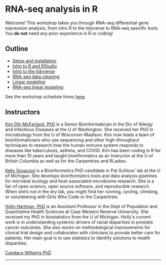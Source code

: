 # RNA-seq analysis in R

Welcome! This workshop takes you through RNA-seq differential gene expression analysis, from intro R to the tidyverse to RNA-seq specific tools. You **do not** need any prior experience in R or coding!

## Outline

* [Setup and installation][lesson0]
* [Intro to R and RStudio][lesson1]
* [Intro to the tidyverse][lesson2]
* [RNA-seq data cleaning][lesson3]
* [Linear modeling][lesson4.1]
* [RNA-seq linear modeling][lesson4.2]

See the workshop schedule times [here](outline.md).

## Instructors

[Kim Dill-McFarland, PhD](https://kdillmcfarland.github.io/) is a Senior Bioinformatician in the Div of Allergy and Infectious Diseases at the U of Washington. She received her PhD in microbiology from the U of Wisconsin-Madison. Kim now leads a team of bioinformaticians who use sequencing and other high-throughput techniques to research how the human immune system responds to diseases like tuberculosis, asthma, and COVID. Kim has been coding in R for more than 10 years and taught bioinformatics as an Instructor at the U of British Columbia as well as for the Carpentries and RLadies.

[Kelly Sovacool](https://sovacool.dev/) is a Bioinformatics PhD candidate in Pat Schloss’ lab at the U of Michigan. She develops bioinformatics tools and data analysis pipelines for microbial ecology and host-associated microbiome research. She is a fan of open science, open source software, and reproducible research. When she’s not in the dry lab, you might find her running, cycling, climbing, or volunteering with Girls Who Code or the Carpentries.

[Holly Hartman, PhD](https://holly-hartman.com/) is an Assistant Professor in the Dept of Population and Quantitative Health Sciences at Case Western Reserve University. She received my PhD in biostatistics from the U of Michigan. Holly's current work is in understanding systemic drivers of racial disparities in prostate cancer outcomes. She also works on methodological improvements for clinical trial design and collaborates with clinicians to provide better care for patients. Her main goal is to use statistics to identify solutions to health disparities.

[Candace Williams,PhD](https://github.com/clw224)

***

[lesson0]: https://bigslu.github.io/2022_ASM_Microbe_RNAseq/0_welcome/0_install.html
[lesson1]: https://bigslu.github.io/2022_ASM_Microbe_RNAseq/1_introR/1_intro-R.html
[lesson2]: https://bigslu.github.io/2022_ASM_Microbe_RNAseq/2_tidyverse/2_tidyverse.html
[lesson3]: https://bigslu.github.io/2022_ASM_Microbe_RNAseq/3_RNAseq_cleaning/3_RNAseq_cleaning.html
[lesson4.1]: https://bigslu.github.io/2022_ASM_Microbe_RNAseq/4_linear_models/4.1_linear-models.html
[lesson4.2]: https://bigslu.github.io/2022_ASM_Microbe_RNAseq/4_linear_models/4.2_linear_model_rnaseq.html
